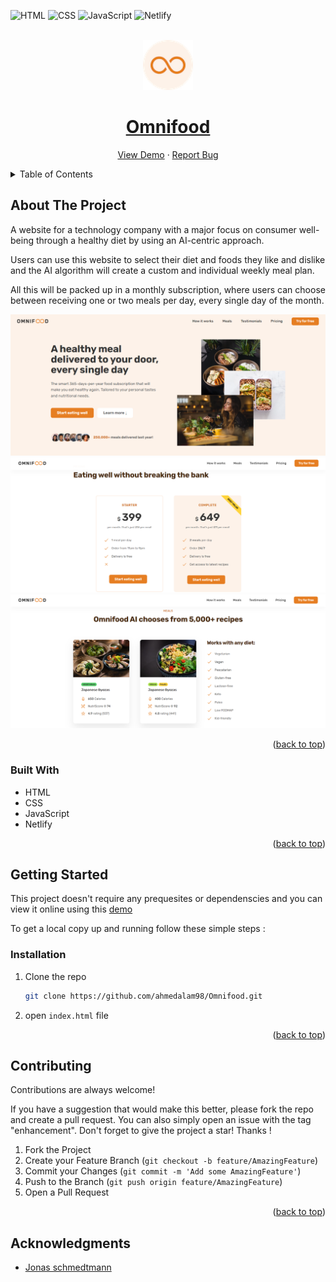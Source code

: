 <div id="top"></div>

![HTML](https://img.shields.io/badge/HTML5-E34F26?style=for-the-badge&logo=html5&logoColor=white)
![CSS](https://img.shields.io/badge/CSS3-1572B6?style=for-the-badge&logo=css3&logoColor=white)
![JavaScript](https://img.shields.io/badge/JavaScript-F7DF1E?style=for-the-badge&logo=javascript&logoColor=black)
![Netlify](https://img.shields.io/badge/Netlify-00C7B7?style=for-the-badge&logo=netlify&logoColor=white)

<!-- PROJECT LOGO -->
<br />
<div align="center">
  <a href="https://omnifood-ahmedalam98.netlify.app/">
    <img src="./img/favicon.png" alt="Logo" width="80" height="80">
    <h1 align="center">Omnifood</h1>
  </a>
  <p align="center">
    <a href="https://omnifood-ahmedalam98.netlify.app/">View Demo</a>
    ·
    <a href="https://github.com/ahmedalam98/Omnifood/issues">Report Bug</a>
  </p>
</div>

<!-- TABLE OF CONTENTS -->
<details>
  <summary>Table of Contents</summary>
  <ol>
    <li>
      <a href="#about-the-project">About The Project</a>
      <ul>
        <li><a href="#built-with">Built With</a></li>
      </ul>
    </li>
    <li>
      <a href="#getting-started">Getting Started</a>
      <ul>
        <li><a href="#installation">Installation</a></li>
      </ul>
    </li>
    <li><a href="#contributing">Contributing</a></li>
    <li><a href="#acknowledgments">Acknowledgments</a></li>
  </ol>
</details>

<!-- ABOUT THE PROJECT -->

## About The Project

A website for a technology company with a major focus on consumer well-being through a healthy diet by using an AI-centric approach.

Users can use this website to select their diet and foods they like and dislike and the AI algorithm will create a custom and individual weekly meal plan.

All this will be packed up in a monthly subscription, where users can choose between receiving one or two meals per day, every single day of the month.

![omnifood preview](./img/preview1.PNG)
![omnifood preview](./img/preview2.PNG)
![omnifood preview](./img/preview3.PNG)

<p align="right">(<a href="#top">back to top</a>)</p>

### Built With

- HTML
- CSS
- JavaScript
- Netlify

<p align="right">(<a href="#top">back to top</a>)</p>

<!-- GETTING STARTED -->

## Getting Started

This project doesn't require any prequesites or dependenscies and you can view it online using this [demo](https://omnifood-ahmedalam98.netlify.app/)

To get a local copy up and running follow these simple steps :

### Installation

1. Clone the repo
   ```sh
   git clone https://github.com/ahmedalam98/Omnifood.git
   ```
2. open `index.html` file

<p align="right">(<a href="#top">back to top</a>)</p>

<!-- CONTRIBUTING -->

## Contributing

Contributions are always welcome!

If you have a suggestion that would make this better, please fork the repo and create a pull request. You can also simply open an issue with the tag "enhancement".
Don't forget to give the project a star! Thanks !

1. Fork the Project
2. Create your Feature Branch (`git checkout -b feature/AmazingFeature`)
3. Commit your Changes (`git commit -m 'Add some AmazingFeature'`)
4. Push to the Branch (`git push origin feature/AmazingFeature`)
5. Open a Pull Request

<p align="right">(<a href="#top">back to top</a>)</p>

<!-- ACKNOWLEDGMENTS -->

## Acknowledgments

- [Jonas schmedtmann](https://github.com/jonasschmedtmann)
